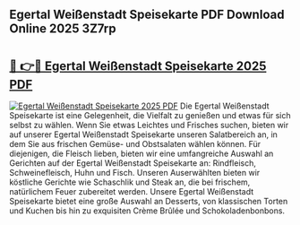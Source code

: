 ## Egertal Weißenstadt Speisekarte PDF Download Online 2025 3Z7rp

# <h2><a href="http://gc8dfrq.nevu.top/?p=Egertal+Wei%c3%9fenstadt+Speisekarte">🔗 👉🔴 Egertal Weißenstadt Speisekarte 2025 PDF</a></h2>

[![Egertal Weißenstadt Speisekarte 2025 PDF](https://i.imgur.com/dBaPXMq.png)](http://gc8dfrq.nevu.top/?p=Egertal+Wei%c3%9fenstadt+Speisekarte)
Die Egertal Weißenstadt Speisekarte ist eine Gelegenheit, die Vielfalt zu genießen und etwas für sich selbst zu wählen. Wenn Sie etwas Leichtes und Frisches suchen, bieten wir auf unserer Egertal Weißenstadt Speisekarte unseren Salatbereich an, in dem Sie aus frischen Gemüse- und Obstsalaten wählen können. Für diejenigen, die Fleisch lieben, bieten wir eine umfangreiche Auswahl an Gerichten auf der Egertal Weißenstadt Speisekarte an: Rindfleisch, Schweinefleisch, Huhn und Fisch. Unseren Auserwählten bieten wir köstliche Gerichte wie Schaschlik und Steak an, die bei frischem, natürlichem Feuer zubereitet werden. Unsere Egertal Weißenstadt Speisekarte bietet eine große Auswahl an Desserts, von klassischen Torten und Kuchen bis hin zu exquisiten Crème Brûlée und Schokoladenbonbons.
